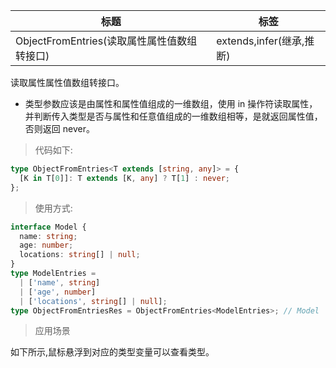 | 标题                                        | 标签                     |
| ------------------------------------------- | ------------------------ |
| ObjectFromEntries(读取属性属性值数组转接口) | extends,infer(继承,推断) |

读取属性属性值数组转接口。

- 类型参数应该是由属性和属性值组成的一维数组，使用 in 操作符读取属性，并判断传入类型是否与属性和任意值组成的一维数组相等，是就返回属性值，否则返回 never。

> 代码如下:

```ts
type ObjectFromEntries<T extends [string, any]> = {
  [K in T[0]]: T extends [K, any] ? T[1] : never;
};
```

> 使用方式:

```ts
interface Model {
  name: string;
  age: number;
  locations: string[] | null;
}
type ModelEntries =
  | ['name', string]
  | ['age', number]
  | ['locations', string[] | null];
type ObjectFromEntriesRes = ObjectFromEntries<ModelEntries>; // Model
```

> 应用场景

如下所示,鼠标悬浮到对应的类型变量可以查看类型。

<div class="code-editor" data-url="codes/typescript/demo/ObjectFromEntries.ts" data-language="typescript"></div>
